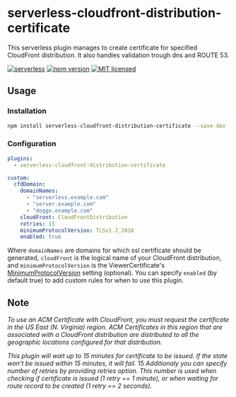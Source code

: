 # serverless-cloudfront-distribution-certificate

This serverless plugin manages to create certificate for specified CloudFront distribution. It also handles validation trough dns and ROUTE 53.

[![serverless](http://public.serverless.com/badges/v3.svg)](http://www.serverless.com)
[![npm version](https://badge.fury.io/js/serverless-cloudfront-distribution-certificate.svg)](https://badge.fury.io/js/serverless-cloudfront-distribution-certificate)
[![MIT licensed](https://img.shields.io/badge/license-MIT-blue.svg)](https://raw.githubusercontent.com/pfulop/serverless-cloudfront-distribution-certificate/master/LICENSE)

## Usage

### Installation

```bash
npm install serverless-cloudfront-distribution-certificate --save-dev
```

### Configuration

```yaml
plugins:
  - serverless-cloudfront-distribution-certificate

custom:
  cfdDomain:
    domainNames:
      - "serverless.example.com"
      - "server.example.com"
      - "doggo.example.com"
    cloudFront: CloudFrontDistribution
    retries: 15
    minimumProtocolVersion: TLSv1.2_2018
    enabled: true
```

Where `domainNames` are domains for which ssl certificate should be generated, `cloudFront` is the logical name of your CloudFront distribution, and `minimumProtocolVersion` is the ViewerCertificate's [MinimumProtocolVersion](https://docs.aws.amazon.com/cloudfront/latest/APIReference/API_ViewerCertificate.html#cloudfront-Type-ViewerCertificate-MinimumProtocolVersion) setting (optional).
You can specify `enabled` (by default true) to add custom rules for when to use this plugin.

## Note

_To use an ACM Certificate with CloudFront, you must request the certificate in the US East (N. Virginia) region. ACM Certificates in this region that are associated with a CloudFront distribution are distributed to all the geographic locations configured for that distribution._

_This plugin will wait up to 15 minutes for certificate to be issued. If the state won't be issued within 15 minutes, it will fail._
15
_Additionaly you can specify number of retries by providing retries option. This number is used when checking if certificate is issued (1 retry == 1 minute), or when waiting for route record to be created (1 retry == 2 seconds)._
